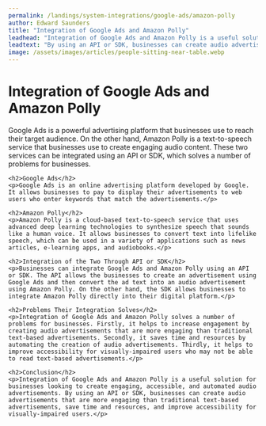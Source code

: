 ```yaml
---
permalink: /landings/system-integrations/google-ads/amazon-polly
author: Edward Saunders
title: "Integration of Google Ads and Amazon Polly"
leadhead: "Integration of Google Ads and Amazon Polly is a useful solution for businesses looking to create engaging, accessible, and automated audio advertisements"
leadtext: "By using an API or SDK, businesses can create audio advertisements that are more engaging than traditional text-based advertisements, save time and resources, and improve accessibility for visually-impaired users."
image: /assets/images/articles/people-sitting-near-table.webp
---
```

<div class="arttext">	<h1>Integration of Google Ads and Amazon Polly</h1>
	<p>Google Ads is a powerful advertising platform that businesses use to reach their target audience. On the other hand, Amazon Polly is a text-to-speech service that businesses use to create engaging audio content. These two services can be integrated using an API or SDK, which solves a number of problems for businesses.</p>

	<h2>Google Ads</h2>
	<p>Google Ads is an online advertising platform developed by Google. It allows businesses to pay to display their advertisements to web users who enter keywords that match the advertisements.</p>

	<h2>Amazon Polly</h2>
	<p>Amazon Polly is a cloud-based text-to-speech service that uses advanced deep learning technologies to synthesize speech that sounds like a human voice. It allows businesses to convert text into lifelike speech, which can be used in a variety of applications such as news articles, e-learning apps, and audiobooks.</p>

	<h2>Integration of the Two Through API or SDK</h2>
	<p>Businesses can integrate Google Ads and Amazon Polly using an API or SDK. The API allows the businesses to create an advertisement using Google Ads and then convert the ad text into an audio advertisement using Amazon Polly. On the other hand, the SDK allows businesses to integrate Amazon Polly directly into their digital platform.</p>

	<h2>Problems Their Integration Solves</h2>
	<p>Integration of Google Ads and Amazon Polly solves a number of problems for businesses. Firstly, it helps to increase engagement by creating audio advertisements that are more engaging than traditional text-based advertisements. Secondly, it saves time and resources by automating the creation of audio advertisements. Thirdly, it helps to improve accessibility for visually-impaired users who may not be able to read text-based advertisements.</p>

	<h2>Conclusion</h2>
	<p>Integration of Google Ads and Amazon Polly is a useful solution for businesses looking to create engaging, accessible, and automated audio advertisements. By using an API or SDK, businesses can create audio advertisements that are more engaging than traditional text-based advertisements, save time and resources, and improve accessibility for visually-impaired users.</p>
</div>